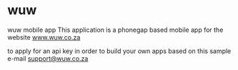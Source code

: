 wuw
===

wuw mobile app
This application is a phonegap based mobile app for the website www.wuw.co.za

to apply for an api key in order to build your own apps based on this sample 
e-mail support@wuw.co.za